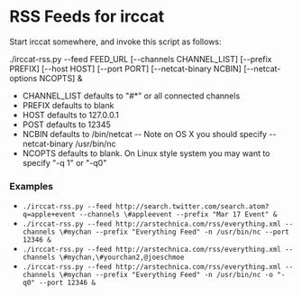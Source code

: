 RSS Feeds for irccat
====================

Start irccat somewhere, and invoke this script as follows:

./irccat-rss.py --feed FEED_URL [--channels CHANNEL_LIST] [--prefix PREFIX] [--host HOST] [--port PORT] [--netcat-binary NCBIN] [--netcat-options NCOPTS] &

* CHANNEL_LIST defaults to "#*" or all connected channels
* PREFIX defaults to blank
* HOST defaults to 127.0.0.1
* POST defaults to 12345
* NCBIN defaults to /bin/netcat -- Note on OS X you should specify --netcat-binary /usr/bin/nc
* NCOPTS defaults to blank. On Linux style system you may want to specify "-q 1" or "-q0"

### Examples ###

* `./irccat-rss.py --feed http://search.twitter.com/search.atom?q=apple+event --channels \#appleevent --prefix "Mar 17 Event" &`
* `./irccat-rss.py --feed http://arstechnica.com/rss/everything.xml --channels \#mychan --prefix "Everything Feed" -n /usr/bin/nc --port 12346 &`
* `./irccat-rss.py --feed http://arstechnica.com/rss/everything.xml --channels \#mychan,\#yourchan2,@joeschmoe`
* `./irccat-rss.py --feed http://arstechnica.com/rss/everything.xml --channels \#mychan --prefix "Everything Feed" -n /usr/bin/nc -o "-q0" --port 12346 &`
